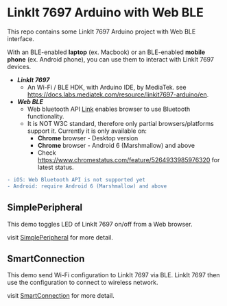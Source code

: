 # LinkIt 7697 Arduino with Web BLE

This repo contains some LinkIt 7697 Arduino project with Web BLE interface.

With an BLE-enabled **laptop** (ex. Macbook) or an BLE-enabled **mobile phone** (ex. Android phone), you can use them to interact with LinkIt 7697 devices.

* **_LinkIt 7697_**
  * An Wi-Fi / BLE HDK, with Arduino IDE, by MediaTek. see https://docs.labs.mediatek.com/resource/linkit7697-arduino/en.
* **_Web BLE_**
  * Web bluetooth API [Link](https://developers.google.com/web/updates/2015/07/interact-with-ble-devices-on-the-web) enables browser to use Bluetooth functionality.
  * It is NOT W3C standard, therefore only partial browsers/platforms support it. Currently it is only available on:
    * **Chrome** browser - Desktop version
    * **Chrome** browser - Android 6 (Marshmallow) and above
    * Check https://www.chromestatus.com/feature/5264933985976320 for latest status.

```diff
- iOS: Web Bluetooth API is not supported yet
- Android: require Android 6 (Marshmallow) and above
```

## SimplePeripheral

This demo toggles LED of LinkIt 7697 on/off from a Web browser.

visit [SimplePeripheral](SimplePeripheral) for more detail.

## SmartConnection

This demo send Wi-Fi configuration to LinkIt 7697 via BLE. LinkIt 7697 then use the configuration to connect to wireless network.

visit [SmartConnection](SmartConnection) for more detail.
